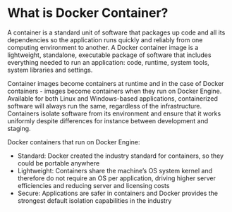 # What is Docker Container?


A container is a standard unit of software that packages up code and all its dependencies so the application runs quickly and 
reliably from one computing environment to another. A Docker container image is a lightweight, standalone, executable package of 
software that includes everything needed to run an application: code, runtime, system tools, system libraries and settings.

Container images become containers at runtime and in the case of Docker containers - images become containers 
when they run on Docker Engine. Available for both Linux and Windows-based applications, containerized software will always run the same, 
regardless of the infrastructure. Containers isolate software from its environment and ensure that it works uniformly despite differences 
for instance between development and staging.

Docker containers that run on Docker Engine:

-  Standard: Docker created the industry standard for containers, so they could be portable anywhere
-  Lightweight: Containers share the machine’s OS system kernel and therefore do not require an OS per application, driving higher server efficiencies and reducing server and licensing costs
-  Secure: Applications are safer in containers and Docker provides the strongest default isolation capabilities in the industry
